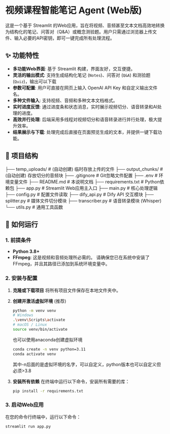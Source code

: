# 视频课程智能笔记 Agent (Web版)

这是一个基于 Streamlit 的Web应用，旨在将视频、音频甚至文本文档高效地转换为结构化的笔记、问答对（Q&A）或概念测验题。用户只需通过浏览器上传文件、输入必要的API密钥，即可一键完成所有处理流程。

## ✨ 功能特性

- **多功能Web界面**: 基于 Streamlit 构建，界面友好，交互便捷。
- **灵活的输出模式**: 支持生成结构化笔记 (`Notes`)、问答对 (`Q&A`) 和测验题 (`Quiz`)，输出可以下载
- **参数可配置**: 用户可直接在网页上输入 OpenAI API Key 和自定义输出文件名。
- **多种文件输入**: 支持视频、音频和多种文本文档格式。
- **实时进度反馈**: 通过进度条和状态消息，实时展示视频切分、语音转录和AI处理的进度。
- **高效并行处理**: 后端采用多线程对视频切分和语音转录进行并行处理，极大提升效率。
- **结果展示与下载**: 处理完成后直接在页面预览生成的文本，并提供一键下载功能。

## 📂 项目结构

├── temp_uploads/         # (自动创建) 临时存放上传的文件
├── output_chunks/        # (自动创建) 存放切分的音频块
├── .gitignore            # Git忽略文件配置
├── .env                  # 环境变量文件
├── README.md             # 本说明文档
├── requirements.txt      # Python依赖包
├── app.py                # Streamlit Web应用主入口
├── main.py               # 核心处理逻辑
├── config.py             # 配置文件读取
├── dify_api.py           # Dify API 交互模块
├── splitter.py           # 媒体文件切分模块
├── transcriber.py        # 语音转录模块 (Whisper)
└── utils.py              # 通用工具函数

## 🚀 如何运行

### 1. 前提条件

- **Python 3.8+**
- **FFmpeg**: 这是视频和音频处理所必需的。 请确保您已在系统中安装了 FFmpeg，并且其路径已添加到系统环境变量中。

### 2. 安装与配置

1.  **克隆或下载项目**
    将所有项目文件保存在本地文件夹中。

2.  **创建并激活虚拟环境** (推荐)
    ```bash
    python -m venv venv
    # Windows
    .\venv\Scripts\activate
    # macOS / Linux
    source venv/bin/activate
    ```

    也可以使用anaconda创建虚拟环境
    ```bash
    conda create -n venv python=3.11
    conda activate venv
    ```
    其中-n后面的是虚拟环境的名字，可以自定义，python版本也可以自定义但必须>3.8

3.  **安装所有依赖**
    在终端中运行以下命令，安装所有需要的库：
    ```bash
    pip install -r requirements.txt
    ```

### 3. 启动Web应用

在您的命令行终端中，运行以下命令：

```bash
streamlit run app.py
```